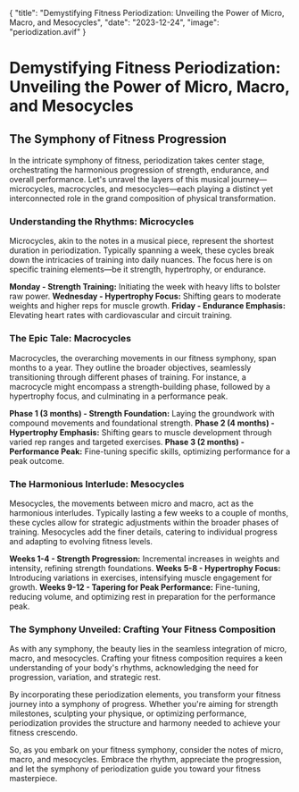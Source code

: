 {
	"title": "Demystifying Fitness Periodization: Unveiling the Power of Micro, Macro, and Mesocycles",
	"date": "2023-12-24",
	"image": "periodization.avif"
}

# Demystifying Fitness Periodization: Unveiling the Power of Micro, Macro, and Mesocycles

## The Symphony of Fitness Progression

In the intricate symphony of fitness, periodization takes center stage, orchestrating the harmonious progression of strength, endurance, and overall performance. Let's unravel the layers of this musical journey—microcycles, macrocycles, and mesocycles—each playing a distinct yet interconnected role in the grand composition of physical transformation.

### Understanding the Rhythms: Microcycles

Microcycles, akin to the notes in a musical piece, represent the shortest duration in periodization. Typically spanning a week, these cycles break down the intricacies of training into daily nuances. The focus here is on specific training elements—be it strength, hypertrophy, or endurance.

**Monday - Strength Training:** Initiating the week with heavy lifts to bolster raw power.
**Wednesday - Hypertrophy Focus:** Shifting gears to moderate weights and higher reps for muscle growth.
**Friday - Endurance Emphasis:** Elevating heart rates with cardiovascular and circuit training.

### The Epic Tale: Macrocycles

Macrocycles, the overarching movements in our fitness symphony, span months to a year. They outline the broader objectives, seamlessly transitioning through different phases of training. For instance, a macrocycle might encompass a strength-building phase, followed by a hypertrophy focus, and culminating in a performance peak.

**Phase 1 (3 months) - Strength Foundation:** Laying the groundwork with compound movements and foundational strength.
**Phase 2 (4 months) - Hypertrophy Emphasis:** Shifting gears to muscle development through varied rep ranges and targeted exercises.
**Phase 3 (2 months) - Performance Peak:** Fine-tuning specific skills, optimizing performance for a peak outcome.

### The Harmonious Interlude: Mesocycles

Mesocycles, the movements between micro and macro, act as the harmonious interludes. Typically lasting a few weeks to a couple of months, these cycles allow for strategic adjustments within the broader phases of training. Mesocycles add the finer details, catering to individual progress and adapting to evolving fitness levels.

**Weeks 1-4 - Strength Progression:** Incremental increases in weights and intensity, refining strength foundations.
**Weeks 5-8 - Hypertrophy Focus:** Introducing variations in exercises, intensifying muscle engagement for growth.
**Weeks 9-12 - Tapering for Peak Performance:** Fine-tuning, reducing volume, and optimizing rest in preparation for the performance peak.

### The Symphony Unveiled: Crafting Your Fitness Composition

As with any symphony, the beauty lies in the seamless integration of micro, macro, and mesocycles. Crafting your fitness composition requires a keen understanding of your body's rhythms, acknowledging the need for progression, variation, and strategic rest.

By incorporating these periodization elements, you transform your fitness journey into a symphony of progress. Whether you're aiming for strength milestones, sculpting your physique, or optimizing performance, periodization provides the structure and harmony needed to achieve your fitness crescendo.

So, as you embark on your fitness symphony, consider the notes of micro, macro, and mesocycles. Embrace the rhythm, appreciate the progression, and let the symphony of periodization guide you toward your fitness masterpiece.

